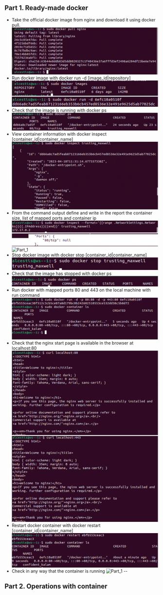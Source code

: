 ## Part 1. Ready-made docker
* Take the official docker image from nginx and download it using docker pull.
![Part_1](screenshots/Part_1_1.png)
* Run docker image with docker run -d [image_id|repository]
![Part_1](screenshots/Part_1_2_1.png)
![Part_1](screenshots/Part_1_2_2.png)
* Check that the image is running with docker ps
![Part_1](screenshots/Part_1_3.png)
* View container information with docker inspect [container_id|container_name]
![Part_1](screenshots/Part_1_4.png)
* From the command output define and write in the report the container size, list of mapped ports and container ip
![Part_1](screenshots/Part_1_5_1.png)
![Part_1](screenshots/Part_1_5_2.png)
![Part_1](screenshots/Part_1_5_3.png)
* Stop docker image with docker stop [container_id|container_name]
![Part_1](screenshots/Part_1_6.png)
* Check that the image has stopped with docker ps
![Part_1](screenshots/Part_1_7.png)
* Run docker with mapped ports 80 and 443 on the local machine with run command
![Part_1](screenshots/Part_1_8.png)
* Check that the nginx start page is available in the browser at localhost:80
![Part_1](screenshots/Part_1_9_1.png)
![Part_1](screenshots/Part_1_9_2.png)
* Restart docker container with docker restart [container_id|container_name]
![Part_1](screenshots/Part_1_10.png)
* Check in any way that the container is running
![Part_1](screenshots/Part_1_11.png)
--
## Part 2. Operations with container

